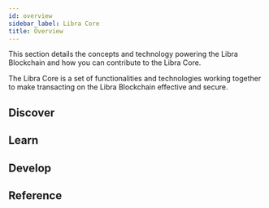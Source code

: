 ```yaml
---
id: overview
sidebar_label: Libra Core
title: Overview
---
```


This section details the concepts and technology powering the Libra Blockchain and how you can contribute to the Libra Core.

The Libra Core is a set of functionalities and technologies working together to make transacting on the Libra Blockchain effective and secure.

## Discover

<CardsWrapper>
  <ColorCard
    color="purpleDark"
    icon="img/transaction.svg"
    iconDark="img/transaction-dark.svg"
    to="/docs/core/libra-protocol"
    title="Explore Libra Concepts"
  />
  <ColorCard
    color="purpleLight"
    icon="img/docs/move-program.svg"
    iconDark="img/docs/move-program-dark.svg"
    to="/docs/core/my-first-transaction"
    title="Send a Test Transaction"
  />
  <ColorCard
    color="aqua"
    icon="img/docs/try-a-wallet.svg"
    iconDark="img/docs/try-a-wallet-dark.svg"
    to="/docs/core/libra-protocol"
    title="Run a Local Network"
  />
</CardsWrapper>

## Learn

<CardsWrapper>
  <OverlayCard
    description="How do transactions work?"
    icon="img/wallet-app.svg"
    iconDark="img/wallet-app-dark.svg"
    title="Transactions"
    to="/docs/core/life-of-a-transaction"
  />
  <OverlayCard
    description="Understand how validator node concepts in the Libra Blockchain"
    icon="img/wallet-app.svg"
    iconDark="img/wallet-app-dark.svg"
    title="Validator Nodes"
    to="/docs/core/libra-protocol#validator-node-validator"
  />
  <OverlayCard
    description="Explore how the LibraBFT consensus protocol works"
    icon="img/wallet-app.svg"
    iconDark="img/wallet-app-dark.svg"
    title="Consensus"
    to="#"
  />
</CardsWrapper>

## Develop

<CardsWrapper>
  <SimpleCard
    icon="img/github.svg"
    iconDark="img/github-dark.svg"
    title="Contribute to Libra Core"
    to="/docs/core/contributing"
  />
  <SimpleCard
    icon="img/github.svg"
    iconDark="img/github-dark.svg"
    title="Libra CLI"
    to="/docs/core/libra-cli"
  />
  <SimpleCard
    icon="img/github.svg"
    iconDark="img/github-dark.svg"
    title="Coding Guidelines"
    to="/docs/core/coding-guidelines"
  />
</CardsWrapper>


## Reference

<CardsWrapper>
  <MerchantReference />
  <WalletReference />
  <MoveReference />
  <NodeReference />
</CardsWrapper>
